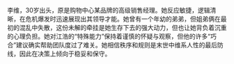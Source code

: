 李维，30岁出头，原是购物中心某品牌的高级销售经理。她反应敏捷，逻辑清晰，在危机爆发时迅速展现出其领导才能。她曾有一个年幼的弟弟，但姐弟俩在最初的混乱中失散，这份未解的牵挂是她生存下去的强大动力，但也让她背负着沉重的心理负担。她对江浩的“特殊能力”保持着谨慎的怀疑与观察，但他的许多“巧合”建议确实帮助团队度过了难关。她相信秩序和规则是末世中维系人性的最后防线，因此在决策上倾向于稳妥和保守。